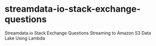 # streamdata-io-stack-exchange-questions
Streamdata.io Stack Exchange Questions Streaming to Amazon S3 Data Lake Using Lambda
